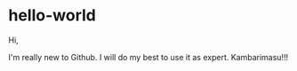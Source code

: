 # hello-world

Hi,

I'm really new to Github. I will do my best to use it as expert. Kambarimasu!!!
